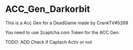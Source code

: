 # ACC_Gen_Darkorbit
This is a Acc Gen for a DeadGame made by  CrankTV#5269

You need to use 2captcha.com Token for the ACC Gen.

TODO: ADD Check if Captach Activ or not

